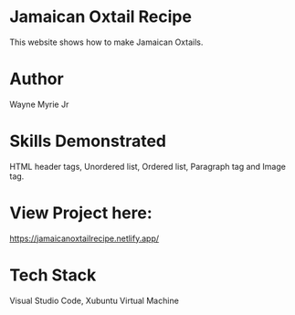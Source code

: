 # Jamaican Oxtail Recipe

This website shows how to make Jamaican Oxtails.

# Author

Wayne Myrie Jr

# Skills Demonstrated

HTML header tags, Unordered list, Ordered list, Paragraph tag and Image tag.

# View Project here: 

https://jamaicanoxtailrecipe.netlify.app/ 

# Tech Stack

Visual Studio Code, Xubuntu Virtual Machine